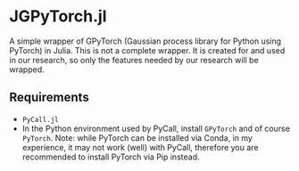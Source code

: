 # JGPyTorch.jl

A simple wrapper of GPyTorch (Gaussian process library for Python using PyTorch) in Julia.  This is not a complete wrapper.  It is created for and used in our research, so only the features needed by our research will be wrapped.

## Requirements
- `PyCall.jl`
- In the Python environment used by PyCall, install `GPyTorch` and of course `PyTorch`. Note: while PyTorch can be installed via Conda, in my experience, it may not work (well) with PyCall, therefore you are recommended to install PyTorch via Pip instead.
